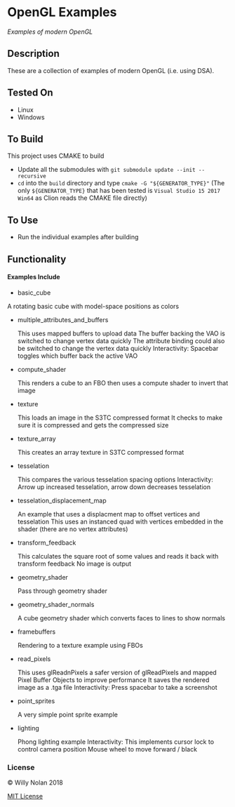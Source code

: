 # OpenGL Examples
*Examples of modern OpenGL*

## Description
These are a collection of examples of modern OpenGL (i.e. using DSA).

## Tested On
- Linux
- Windows

## To Build
This project uses CMAKE to build
- Update all the submodules with `git submodule update --init --recursive`
- `cd` into the `build` directory and type `cmake -G "${GENERATOR_TYPE}"` (The only `${GENERATOR_TYPE}` that has been tested is `Visual Studio 15 2017 Win64` as Clion reads the CMAKE file directly)

## To Use
- Run the individual examples after building

## Functionality
#### Examples Include
- basic_cube

 A rotating basic cube with model-space positions as colors
  
- multiple_attributes_and_buffers

  This uses mapped buffers to upload data
  The buffer backing the VAO is switched to change vertex data quickly
  The attribute binding could also be switched to change the vertex data quickly
  Interactivity: Spacebar toggles which buffer back the active VAO 
  
- compute_shader

  This renders a cube to an FBO then uses a compute shader to invert that image
  
- texture

  This loads an image in the S3TC compressed format
  It checks to make sure it is compressed and gets the compressed size

- texture_array
  
  This creates an array texture in S3TC compressed format
 
- tesselation
  
  This compares the various tesselation spacing options
  Interactivity: Arrow up increased tesselation, arrow down decreases tesselation
  
- tesselation_displacement_map
  
  An example that uses a displacment map to offset vertices and tesselation
  This uses an instanced quad with vertices embedded in the shader (there are no vertex attributes)
  
- transform_feedback
  
  This calculates the square root of some values and reads it back with transform feedback
  No image is output

- geometry_shader
  
  Pass through geometry shader
  
- geometry_shader_normals
  
  A cube geometry shader which converts faces to lines to show normals

- framebuffers
  
  Rendering to a texture example using FBOs
  
- read_pixels
  
  This uses glReadnPixels a safer version of glReadPixels and mapped Pixel Buffer Objects to improve performance
  It saves the rendered image as a .tga file
  Interactivity: Press spacebar to take a screenshot

- point_sprites
  
  A very simple point sprite example
  
- lighting
  
  Phong lighting example
  Interactivity: This implements cursor lock to control camera position
  Mouse wheel to move forward / black

### License

:copyright: Willy Nolan 2018

[MIT License](http://en.wikipedia.org/wiki/MIT_License)

